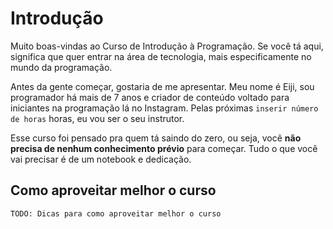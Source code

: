 # Introdução

Muito boas-vindas ao Curso de Introdução à Programação. Se você tá aqui, significa que quer entrar na área de tecnologia, mais especificamente no mundo da programação.

Antes da gente começar, gostaria de me apresentar. Meu nome é Eiji, sou programador há mais de 7 anos e criador de conteúdo voltado para iniciantes na programação lá no Instagram. Pelas próximas `inserir número de horas` horas, eu vou ser o seu instrutor.

Esse curso foi pensado pra quem tá saindo do zero, ou seja, você **não precisa de nenhum conhecimento prévio** para começar. Tudo o que você vai precisar é de um notebook e dedicação.

## Como aproveitar melhor o curso

`TODO: Dicas para como aproveitar melhor o curso`

